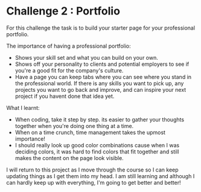 # Challenge 2 : Portfolio

For this challenge the task is to build your starter page for your professional portfolio. 

The importance of having a professional portfolio:
* Shows your skill set and what you can build on your own.
* Shows off your personality to clients and potential employers to see if you're a good fit for the company's culture.
* Have a page you can keep tabs where you can see where you stand in the professional world. If there is any skills you want to pick up, any projects you want to go back and improve, and can inspire your next project if you havent done that idea yet. 

What I learnt:
* When coding, take it step by step. its easier to gather your thoughts together when you're doing one thing at a time.
* When on a time crunch, time management takes the upmost importance!
* I should really look up good color combinations cause when I was deciding colors, it was hard to find colors that fit together and still makes the content on the page look visible.

I will return to this project as I move through the course so I can keep updating things as I get them into my head. I am still learning and although I can hardly keep up with everything, I'm going to get better and better!